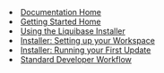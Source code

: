 <li><a href="/documentation/index.html"><span>Documentation Home</span></a></li>
<li><a href="/get_started/index.html"><span>Getting Started Home</span></a></li>
<li><a href="/documentation/workflows/using-the-lb-installer.html"><span>Using the Liquibase Installer</span></a></li>
<li><a href="/documentation/workflows/setup-workspace-installer.html"><span>Installer: Setting up your Workspace</span></a></li>
<li><a href="/documentation/workflows/running-first-update-installer.html"><span>Installer: Running your First Update</span></a></li>
<li><a href="/documentation/workflows/lb-developer-workflow.html"><span>Standard Developer Workflow</span></a></li>

